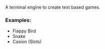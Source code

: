 A terminal engine to create text based games.

### Examples:
- Flappy Bird
- Snake
- Casion (Slots)
